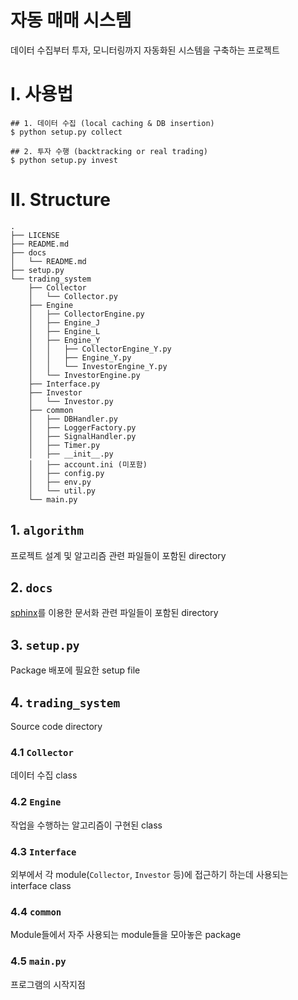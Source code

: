 # 자동 매매 시스템
데이터 수집부터 투자, 모니터링까지 자동화된 시스템을 구축하는 프로젝트


# Ⅰ. 사용법
```
## 1. 데이터 수집 (local caching & DB insertion)
$ python setup.py collect

## 2. 투자 수행 (backtracking or real trading)
$ python setup.py invest
```

# Ⅱ. Structure
```
.
├── LICENSE
├── README.md
├── docs
│   └── README.md
├── setup.py
└── trading_system
    ├── Collector
    │   └── Collector.py
    ├── Engine
    │   ├── CollectorEngine.py
    │   ├── Engine_J
    │   ├── Engine_L
    │   ├── Engine_Y
    │   │   ├── CollectorEngine_Y.py
    │   │   ├── Engine_Y.py
    │   │   └── InvestorEngine_Y.py
    │   └── InvestorEngine.py
    ├── Interface.py
    ├── Investor
    │   └── Investor.py
    ├── common
    │   ├── DBHandler.py
    │   ├── LoggerFactory.py
    │   ├── SignalHandler.py
    │   ├── Timer.py
    │   ├── __init__.py
    │   ├── account.ini (미포함)
    │   ├── config.py
    │   ├── env.py
    │   └── util.py
    └── main.py

```

## 1. `algorithm`
프로젝트 설계 및 알고리즘 관련 파일들이 포함된 directory

## 2. `docs`
[sphinx](https://www.sphinx-doc.org/en/master/)를 이용한 문서화 관련 파일들이 포함된 directory

## 3. `setup.py`
Package 배포에 필요한 setup file

## 4. `trading_system`
Source code directory

### 4.1 `Collector`
데이터 수집 class

### 4.2 `Engine`
작업을 수행하는 알고리즘이 구현된 class

### 4.3 `Interface`
외부에서 각 module(`Collector`, `Investor` 등)에 접근하기 하는데 사용되는 interface class

### 4.4 `common`
Module들에서 자주 사용되는 module들을 모아놓은 package

### 4.5 `main.py`
프로그램의 시작지점

